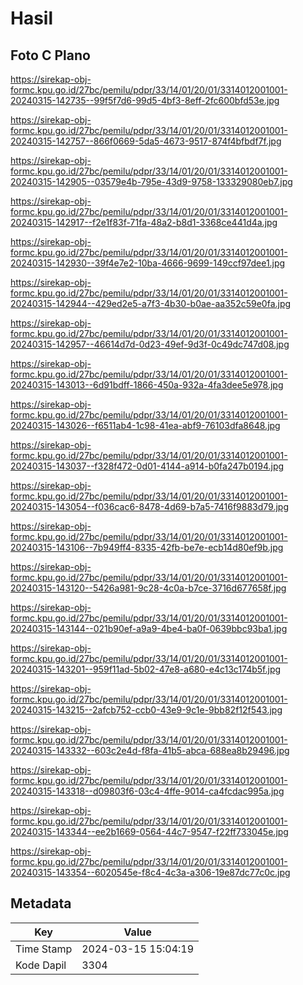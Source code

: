 # Hasil

## Foto C Plano

https://sirekap-obj-formc.kpu.go.id/27bc/pemilu/pdpr/33/14/01/20/01/3314012001001-20240315-142735--99f5f7d6-99d5-4bf3-8eff-2fc600bfd53e.jpg

https://sirekap-obj-formc.kpu.go.id/27bc/pemilu/pdpr/33/14/01/20/01/3314012001001-20240315-142757--866f0669-5da5-4673-9517-874f4bfbdf7f.jpg

https://sirekap-obj-formc.kpu.go.id/27bc/pemilu/pdpr/33/14/01/20/01/3314012001001-20240315-142905--03579e4b-795e-43d9-9758-133329080eb7.jpg

https://sirekap-obj-formc.kpu.go.id/27bc/pemilu/pdpr/33/14/01/20/01/3314012001001-20240315-142917--f2e1f83f-71fa-48a2-b8d1-3368ce441d4a.jpg

https://sirekap-obj-formc.kpu.go.id/27bc/pemilu/pdpr/33/14/01/20/01/3314012001001-20240315-142930--39f4e7e2-10ba-4666-9699-149ccf97dee1.jpg

https://sirekap-obj-formc.kpu.go.id/27bc/pemilu/pdpr/33/14/01/20/01/3314012001001-20240315-142944--429ed2e5-a7f3-4b30-b0ae-aa352c59e0fa.jpg

https://sirekap-obj-formc.kpu.go.id/27bc/pemilu/pdpr/33/14/01/20/01/3314012001001-20240315-142957--46614d7d-0d23-49ef-9d3f-0c49dc747d08.jpg

https://sirekap-obj-formc.kpu.go.id/27bc/pemilu/pdpr/33/14/01/20/01/3314012001001-20240315-143013--6d91bdff-1866-450a-932a-4fa3dee5e978.jpg

https://sirekap-obj-formc.kpu.go.id/27bc/pemilu/pdpr/33/14/01/20/01/3314012001001-20240315-143026--f6511ab4-1c98-41ea-abf9-76103dfa8648.jpg

https://sirekap-obj-formc.kpu.go.id/27bc/pemilu/pdpr/33/14/01/20/01/3314012001001-20240315-143037--f328f472-0d01-4144-a914-b0fa247b0194.jpg

https://sirekap-obj-formc.kpu.go.id/27bc/pemilu/pdpr/33/14/01/20/01/3314012001001-20240315-143054--f036cac6-8478-4d69-b7a5-7416f9883d79.jpg

https://sirekap-obj-formc.kpu.go.id/27bc/pemilu/pdpr/33/14/01/20/01/3314012001001-20240315-143106--7b949ff4-8335-42fb-be7e-ecb14d80ef9b.jpg

https://sirekap-obj-formc.kpu.go.id/27bc/pemilu/pdpr/33/14/01/20/01/3314012001001-20240315-143120--5426a981-9c28-4c0a-b7ce-3716d677658f.jpg

https://sirekap-obj-formc.kpu.go.id/27bc/pemilu/pdpr/33/14/01/20/01/3314012001001-20240315-143144--021b90ef-a9a9-4be4-ba0f-0639bbc93ba1.jpg

https://sirekap-obj-formc.kpu.go.id/27bc/pemilu/pdpr/33/14/01/20/01/3314012001001-20240315-143201--959f11ad-5b02-47e8-a680-e4c13c174b5f.jpg

https://sirekap-obj-formc.kpu.go.id/27bc/pemilu/pdpr/33/14/01/20/01/3314012001001-20240315-143215--2afcb752-ccb0-43e9-9c1e-9bb82f12f543.jpg

https://sirekap-obj-formc.kpu.go.id/27bc/pemilu/pdpr/33/14/01/20/01/3314012001001-20240315-143332--603c2e4d-f8fa-41b5-abca-688ea8b29496.jpg

https://sirekap-obj-formc.kpu.go.id/27bc/pemilu/pdpr/33/14/01/20/01/3314012001001-20240315-143318--d09803f6-03c4-4ffe-9014-ca4fcdac995a.jpg

https://sirekap-obj-formc.kpu.go.id/27bc/pemilu/pdpr/33/14/01/20/01/3314012001001-20240315-143344--ee2b1669-0564-44c7-9547-f22ff733045e.jpg

https://sirekap-obj-formc.kpu.go.id/27bc/pemilu/pdpr/33/14/01/20/01/3314012001001-20240315-143354--6020545e-f8c4-4c3a-a306-19e87dc77c0c.jpg


## Metadata

| Key        | Value               |
| ---------- | ------------------- |
| Time Stamp | 2024-03-15 15:04:19 |
| Kode Dapil | 3304                |



